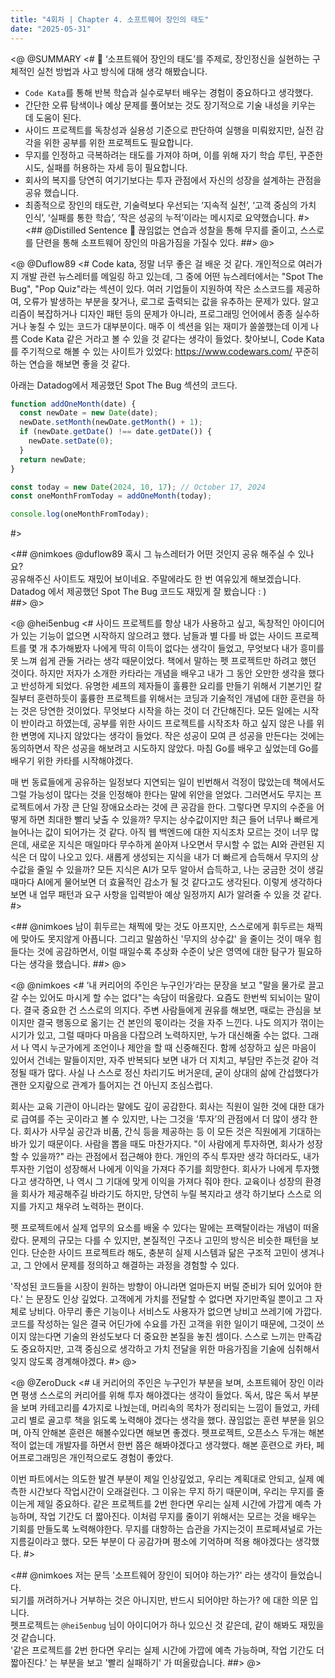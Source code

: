 ```yaml
---
title: "4회차 | Chapter 4. 소프트웨어 장인의 태도"
date: "2025-05-31"
---
```


<@ @SUMMARY
<#
🧠 ‘소프트웨어 장인의 태도’를 주제로, 장인정신을 실현하는 구체적인 실천 방법과 사고 방식에 대해 생각 해봤습니다.
- `Code Kata`를 통해 반복 학습과 실수로부터 배우는 경험이 중요하다고 생각했다.
- 간단한 오류 탐색이나 예상 문제를 풀어보는 것도 장기적으로 기술 내성을 키우는 데 도움이 된다.
- 사이드 프로젝트를 독창성과 실용성 기준으로 판단하여 실행을 미뤄왔지만, 실전 감각을 위한 공부를 위한 프로젝트도 필요합니다.
- 무지를 인정하고 극복하려는 태도를 가져야 하며, 이를 위해 자기 학습 루틴, 꾸준한 시도, 실패를 허용하는 자세 등이 필요합니다.
- 회사의 복지를 당연히 여기기보다는 투자 관점에서 자신의 성장을 설계하는 관점을 공유 했습니다.
- 최종적으로 장인의 태도란, 기술력보다 우선되는 ‘지속적 실천’, ‘고객 중심의 가치 인식’, ‘실패를 통한 학습’, ‘작은 성공의 누적’이라는 메시지로 요약했습니다.
#>
<## @Distilled Sentence
🧷 끊임없는 연습과 성찰을 통해 무지를 줄이고, 스스로를 단련을 통해 소프트웨어 장인의 마음가짐을 가질수 있다.
##>
@>

<@ @Duflow89
<#
Code kata, 정말 너무 좋은 걸 배운 것 같다.
개인적으로 여러가지 개발 관련 뉴스레터를 메일링 하고 있는데, 그 중에 어떤 뉴스레터에서는 "Spot The Bug", "Pop Quiz"라는 섹션이 있다.
여러 기업들이 지원하여 작은 소스코드를 제공하여, 오류가 발생하는 부분을 찾거나, 로그로 출력되는 값을 유추하는 문제가 있다.
알고리즘이 복잡하거나 디자인 패턴 등의 문제가 아니라, 프로그래밍 언어에서 종종 실수하거나 놓칠 수 있는 코드가 대부분이다.
매주 이 섹션을 읽는 재미가 쏠쏠했는데 이게 나름 Code Kata 같은 거라고 볼 수 있을 것 같다는 생각이 들었다.
찾아보니, Code Kata를 주기적으로 해볼 수 있는 사이트가 있었다: https://www.codewars.com/
꾸준히 하는 연습을 해보면 좋을 것 같다.

아래는 Datadog에서 제공했던 Spot The Bug 섹션의 코드다.
``` javascript
function addOneMonth(date) {
  const newDate = new Date(date);
  newDate.setMonth(newDate.getMonth() + 1);
  if (newDate.getDate() !== date.getDate()) {
    newDate.setDate(0);
  }
  return newDate;
}

const today = new Date(2024, 10, 17); // October 17, 2024
const oneMonthFromToday = addOneMonth(today);

console.log(oneMonthFromToday);
```
#>

<## @nimkoes
@duflow89 혹시 그 뉴스레터가 어떤 것인지 공유 해주실 수 있나요?  
공유해주신 사이트도 재밌어 보이네요. 주말에라도 한 번 여유있게 해보겠습니다.  
Datadog 에서 제공했던 Spot The Bug 코드도 재밌게 잘 봤습니다 : )  
##>
@>

<@ @hei5enbug
<#
사이드 프로젝트를 항상 내가 사용하고 싶고, 독창적인 아이디어가 있는 기능이 없으면 시작하지 않으려고 했다.
남들과 별 다를 바 없는 사이드 프로젝트를 몇 개 추가해봤자 나에게 딱히 이득이 없다는 생각이 들었고, 무엇보다 내가 흥미를 못 느껴 쉽게 관둘 거라는 생각 때문이었다.
책에서 말하는 펫 프로젝트만 하려고 했던 것이다. 하지만 저자가 소개한 카타라는 개념을 배우고 내가 그 동안 오만한 생각을 했다고 반성하게 되었다.
유명한 셰프의 제자들이 훌륭한 요리를 만들기 위해서 기본기인 칼질부터 훈련하듯이 훌륭한 프로젝트를 위해서는 코딩과 기술적인 개념에 대한 훈련을 하는 것은 당연한 것이었다.
무엇보다 시작을 하는 것이 더 간단해진다. 모든 일에는 시작이 반이라고 하였는데, 공부를 위한 사이드 프로젝트를 시작조차 하고 싶지 않은 나를 위한 변명에 지나지 않았다는 생각이 들었다.
작은 성공이 모여 큰 성공을 만든다는 것에는 동의하면서 작은 성공을 해보려고 시도하지 않았다.
마침 Go를 배우고 싶었는데 Go를 배우기 위한 카타를 시작해야겠다.

매 번 동료들에게 공유하는 일정보다 지연되는 일이 빈번해서 걱정이 많았는데 책에서도 그럴 가능성이 많다는 것을 인정해야 한다는 말에 위안을 얻었다.
그러면서도 무지는 프로젝트에서 가장 큰 단일 장애요소라는 것에 큰 공감을 한다. 그렇다면 무지의 수준을 어떻게 하면 최대한 빨리 낮출 수 있을까?
무지는 상수값이지만 최근 들어 너무나 빠르게 늘어나는 값이 되어가는 것 같다.
아직 웹 백엔드에 대한 지식조차 모르는 것이 너무 많은데, 새로운 지식은 매일마다 무수하게 쏟아져 나오면서 무시할 수 없는 AI와 관련된 지식은 더 많이 나오고 있다.
새롭게 생성되는 지식을 내가 더 빠르게 습득해서 무지의 상수값을 줄일 수 있을까?
모든 지식은 AI가 모두 알아서 습득하고, 나는 궁금한 것이 생길 때마다 AI에게 물어보면 더 효율적인 감소가 될 것 같다고도 생각된다.
이렇게 생각하다 보면 내 업무 패턴과 요구 사항을 입력받아 예상 일정까지 AI가 알려줄 수 있을 것 같다.
#>

<## @nimkoes
남이 휘두르는 채찍에 맞는 것도 아프지만, 스스로에게 휘두르는 채찍에 맞아도 못지않게 아픕니다.
그리고 말씀하신 '무지의 상수값' 을 줄이는 것이 매우 힘들다는 것에 공감하면서, 이럴 때일수록 추상화 수준이 낮은 영역에 대한 탐구가 필요하다는 생각을 했습니다.
##>
@>

<@ @nimkoes
<#
‘내 커리어의 주인은 누구인가’라는 문장을 보고 "말을 물가로 끌고 갈 수는 있어도 마시게 할 수는 없다"는 속담이 떠올랐다.
요즘도 한번씩 되뇌이는 말이다. 결국 중요한 건 스스로의 의지다.
주변 사람들에게 권유를 해보면, 때로는 관심을 보이지만 결국 행동으로 옮기는 건 본인의 몫이라는 것을 자주 느낀다.
나도 의지가 꺾이는 시기가 있고, 그럴 때마다 마음을 다잡으려 노력하지만, 누가 대신해줄 수는 없다. 그래서 나 역시 누군가에게 조언이나 제안을 할 때 신중해진다.
함께 성장하고 싶은 마음이 있어서 건네는 말들이지만, 자주 반복되다 보면 내가 더 지치고, 부담만 주는것 같아 걱정될 때가 많다.
사실 나 스스로 정신 차리기도 버거운데, 굳이 상대의 삶에 간섭했다가 괜한 오지랖으로 관계가 틀어지는 건 아닌지 조심스럽다.

회사는 교육 기관이 아니라는 말에도 깊이 공감한다. 회사는 직원이 일한 것에 대한 대가로 급여를 주는 곳이라고 볼 수 있지만, 나는 그것을 ‘투자’의 관점에서 더 많이 생각 한다.
회사가 사무실 공간과 비품, 간식 등을 제공하는 등 이 모든 것은 직원에게 기대하는 바가 있기 때문이다.
사람을 뽑을 때도 마찬가지다. "이 사람에게 투자하면, 회사가 성장할 수 있을까?" 라는 관점에서 접근해야 한다.
개인의 주식 투자만 생각 하더라도, 내가 투자한 기업이 성장해서 나에게 이익을 가져다 주기를 희망한다.
회사가 나에게 투자했다고 생각하면, 나 역시 그 기대에 맞게 이익을 가져다 줘야 한다.
교육이나 성장의 환경을 회사가 제공해주길 바라기도 하지만, 당연히 누릴 복지라고 생각 하기보다 스스로 의지를 가지고 채우려 노력하는 편이다.

펫 프로젝트에서 실제 업무의 요소를 배울 수 있다는 말에는 프랙탈이라는 개념이 떠올랐다.
문제의 규모는 다를 수 있지만, 본질적인 구조나 고민의 방식은 비슷한 패턴을 보인다.
단순한 사이드 프로젝트라 해도, 충분히 실제 시스템과 닮은 구조적 고민이 생겨나고, 그 안에서 문제를 정의하고 해결하는 과정을 경험할 수 있다.

'작성된 코드들을 시장이 원하는 방향이 아니라면 얼마든지 버릴 준비가 되어 있어야 한다.' 는 문장도 인상 깊었다.
고객에게 가치를 전달할 수 없다면 자기만족일 뿐이고 그 자체로 낭비다. 아무리 좋은 기능이나 서비스도 사용자가 없으면 낭비고 쓰레기에 가깝다.
코드를 작성하는 일은 결국 어딘가에 수요를 가진 고객을 위한 일이기 때문에, 그것이 쓰이지 않는다면 기술의 완성도보다 더 중요한 본질을 놓친 셈이다.
스스로 느끼는 만족감도 중요하지만, 고객 중심으로 생각하고 가치 전달을 위한 마음가짐을 기술에 심취해서 잊지 않도록 경계해야겠다.
#>
@>

<@ @ZeroDuck
<#
내 커리어의 주인은 누구인가 부분을 보며, 소프트웨어 장인 이라면 평생 스스로의 커리어를 위해 투자 해야겠다는 생각이 들었다.
독서, 많은 독서 부분을 보며 카테고리를 4가지로 나눴는데, 머리속의 목차가 정리되는 느낌이 들었고, 카테고리 별로 골고루 책을 읽도록 노력해야 겠다는 생각을 했다.
끊임없는 훈련 부분을 읽으며, 아직 안해본 훈련은 해볼수있다면 해보면 좋겠다.
펫프로젝트, 오픈소스 두개는 해본적이 없는데 개발자를 하면서 한번 쯤은 해봐야겠다고 생각했다.
해본 훈련으로 카타, 페어프로그래밍은 개인적으로도 경험이 좋았다.

이번 파트에서는 의도한 발견 부분이 제일 인상깊었고, 우리는 계획대로 안되고, 실제 예측한 시간보다 작업시간이 오래걸린다.
그 이유는 무지 하기 때문이며, 우리는 무지를 줄이는게 제일 중요하다.
같은 프로젝트를 2번 한다면 우리는 실제 시간에 가깝게 예측 가능하며, 작업 기간도 더 짧아진다.
이처럼 무지를 줄이기 위해서는 모르는 것을 배우는 기회를 만들도록 노력해야한다.
무지를 대항하는 습관을 가지는것이 프로페셔널로 가는 지름길이라고 했다.
모든 부분이 다 공감가며 평소에 기억하며 적용 해야겠다는 생각했다.
#>

<## @nimkoes
저는 문득 '소프트웨어 장인이 되어야 하는가?' 라는 생각이 들었습니다.  
되기를 꺼려하거나 거부하는 것은 아니지만, 반드시 되어야만 하는가? 에 대한 의문 입니다.  
펫프로젝트는 `@hei5enbug` 님이 아이디어가 하나 있으신 것 같은데, 같이 해봐도 재밌을것 같습니다.  
'같은 프로젝트를 2번 한다면 우리는 실제 시간에 가깝에 예측 가능하며, 작업 기간도 더 짧아진다.' 는 부분을 보고 '빨리 실패하기' 가 떠올랐습니다.
##>
@>
